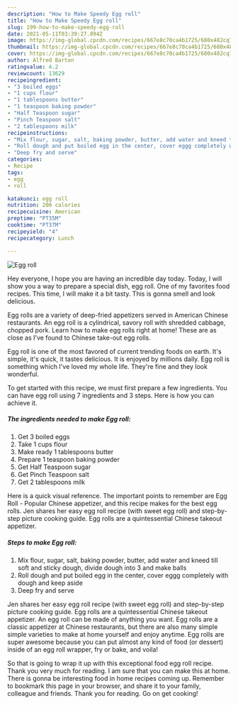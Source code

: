 ```yaml
---
description: "How to Make Speedy Egg roll"
title: "How to Make Speedy Egg roll"
slug: 199-how-to-make-speedy-egg-roll
date: 2021-05-11T03:39:27.894Z
image: https://img-global.cpcdn.com/recipes/667e8c70ca4b1725/680x482cq70/egg-roll-recipe-main-photo.jpg
thumbnail: https://img-global.cpcdn.com/recipes/667e8c70ca4b1725/680x482cq70/egg-roll-recipe-main-photo.jpg
cover: https://img-global.cpcdn.com/recipes/667e8c70ca4b1725/680x482cq70/egg-roll-recipe-main-photo.jpg
author: Alfred Barton
ratingvalue: 4.2
reviewcount: 13629
recipeingredient:
- "3 boiled eggs"
- "1 cups flour"
- "1 tablespoons butter"
- "1 teaspoon baking powder"
- "Half Teaspoon sugar"
- "Pinch Teaspoon salt"
- "2 tablespoons milk"
recipeinstructions:
- "Mix flour, sugar, salt, baking powder, butter, add water and kneed till soft and sticky dough, divide dough into 3 and make balls"
- "Roll dough and put boiled egg in the center, cover eggg completely with dough and keep aside"
- "Deep fry and serve"
categories:
- Recipe
tags:
- egg
- roll

katakunci: egg roll 
nutrition: 200 calories
recipecuisine: American
preptime: "PT35M"
cooktime: "PT37M"
recipeyield: "4"
recipecategory: Lunch

---
```



![Egg roll](https://img-global.cpcdn.com/recipes/667e8c70ca4b1725/680x482cq70/egg-roll-recipe-main-photo.jpg)

Hey everyone, I hope you are having an incredible day today. Today, I will show you a way to prepare a special dish, egg roll. One of my favorites food recipes. This time, I will make it a bit tasty. This is gonna smell and look delicious.

Egg rolls are a variety of deep-fried appetizers served in American Chinese restaurants. An egg roll is a cylindrical, savory roll with shredded cabbage, chopped pork. Learn how to make egg rolls right at home! These are as close as I&#39;ve found to Chinese take-out egg rolls.

Egg roll is one of the most favored of current trending foods on earth. It's simple, it's quick, it tastes delicious. It is enjoyed by millions daily. Egg roll is something which I've loved my whole life. They're fine and they look wonderful.


To get started with this recipe, we must first prepare a few ingredients. You can have egg roll using 7 ingredients and 3 steps. Here is how you can achieve it.

<!--inarticleads1-->

##### The ingredients needed to make Egg roll:

1. Get 3 boiled eggs
1. Take 1 cups flour
1. Make ready 1 tablespoons butter
1. Prepare 1 teaspoon baking powder
1. Get Half Teaspoon sugar
1. Get Pinch Teaspoon salt
1. Get 2 tablespoons milk


Here is a quick visual reference. The important points to remember are Egg Roll - Popular Chinese appetizer, and this recipe makes for the best egg rolls. Jen shares her easy egg roll recipe (with sweet egg roll) and step-by-step picture cooking guide. Egg rolls are a quintessential Chinese takeout appetizer. 

<!--inarticleads2-->

##### Steps to make Egg roll:

1. Mix flour, sugar, salt, baking powder, butter, add water and kneed till soft and sticky dough, divide dough into 3 and make balls
1. Roll dough and put boiled egg in the center, cover eggg completely with dough and keep aside
1. Deep fry and serve


Jen shares her easy egg roll recipe (with sweet egg roll) and step-by-step picture cooking guide. Egg rolls are a quintessential Chinese takeout appetizer. An egg roll can be made of anything you want. Egg rolls are a classic appetizer at Chinese restaurants, but there are also many simple simple varieties to make at home yourself and enjoy anytime. Egg rolls are super awesome because you can put almost any kind of food (or dessert) inside of an egg roll wrapper, fry or bake, and voila! 

So that is going to wrap it up with this exceptional food egg roll recipe. Thank you very much for reading. I am sure that you can make this at home. There is gonna be interesting food in home recipes coming up. Remember to bookmark this page in your browser, and share it to your family, colleague and friends. Thank you for reading. Go on get cooking!
